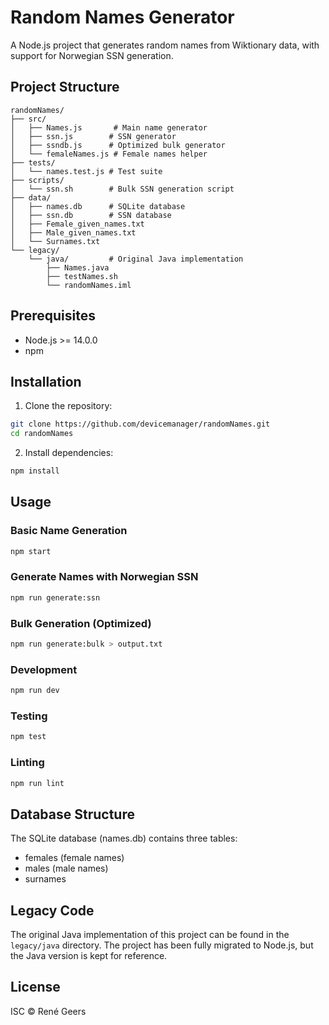 # Random Names Generator

A Node.js project that generates random names from Wiktionary data, with support for Norwegian SSN generation.

## Project Structure

```
randomNames/
├── src/
│   ├── Names.js       # Main name generator
│   ├── ssn.js        # SSN generator
│   ├── ssndb.js      # Optimized bulk generator
│   └── femaleNames.js # Female names helper
├── tests/
│   └── names.test.js # Test suite
├── scripts/
│   └── ssn.sh        # Bulk SSN generation script
├── data/
│   ├── names.db      # SQLite database
│   ├── ssn.db        # SSN database
│   ├── Female_given_names.txt
│   ├── Male_given_names.txt
│   └── Surnames.txt
└── legacy/
    └── java/         # Original Java implementation
        ├── Names.java
        ├── testNames.sh
        └── randomNames.iml
```

## Prerequisites

- Node.js >= 14.0.0
- npm

## Installation

1. Clone the repository:
```bash
git clone https://github.com/devicemanager/randomNames.git
cd randomNames
```

2. Install dependencies:
```bash
npm install
```

## Usage

### Basic Name Generation
```bash
npm start
```

### Generate Names with Norwegian SSN
```bash
npm run generate:ssn
```

### Bulk Generation (Optimized)
```bash
npm run generate:bulk > output.txt
```

### Development
```bash
npm run dev
```

### Testing
```bash
npm test
```

### Linting
```bash
npm run lint
```

## Database Structure

The SQLite database (names.db) contains three tables:
- females (female names)
- males (male names)
- surnames

## Legacy Code

The original Java implementation of this project can be found in the `legacy/java` directory. The project has been fully migrated to Node.js, but the Java version is kept for reference.

## License

ISC © René Geers
